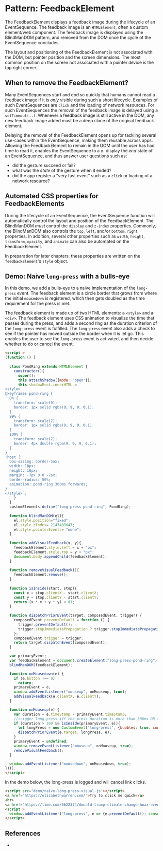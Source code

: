 # Pattern: FeedbackElement

The FeedbackElement displays a feedback image during the lifecycle of an EventSequence. The feedback image is an `HTMLElement`, often a custom element/web component. The feedback image is displayed using the BlindManDOM pattern, and removed from the DOM once the cycle of the EventSequence concludes. 

The layout and positioning of the FeedbackElement is not associated with the DOM, but pointer position and the screen dimensions. The most common position on the screen not associated with a pointer device is the top right corner.

## When to remove the FeedbackElement?

Many EventSequences start and end so quickly that humans cannot read a feedback image if it is *only* visible during such a short lifecycle. Examples of such EventSequences are `click` and the loading of network resources. For such EventSequences the removal of the feedback image is delayed using a `setTimeout(..)`. Whenever a feedback image is still active in the DOM, any new feedback image added must be a deep clone of the original feedback element.

Delaying the removal of the FeedbackElement opens up for tackling several use-cases within the EventSequence, making them reusable across apps. Allowing the FeedbackElement to remain in the DOM until the user has had time to read it, enables the EventSequence to a.o. display the *end* state of an EventSequence, and thus answer user questions such as:
 * did the gesture succeed or fail?
 * what was the *state* of the gesture when it ended? 
 * did the app register a "very fast event" such as a `click` or loading of a network resource?

## Automated CSS properties for FeedbackElements 
 
During the lifecycle of an EventSequence, the EventSequence function will automatically control the layout and position of the FeedbackElement. The BlindManDOM *must* control the `display` and `z-index` properties. Commonly, the BlindManDOM also controls the `top`, `left`, and/or `bottom`, `right` properties. In addition, several other properties such as `width`, `height`, `transform`, `opacity`, and `animate` can also be automated on the FeedbackElement.

In preparation for later chapters, these properties are written on the `feedbackElement`'s `style` object.
   
## Demo: Naive `long-press` with a bulls-eye

In this demo, we add a bulls-eye to a naive implementation of the `long-press` event. The feedback element is a circle border that grows from where the initial `mousedown` is registered, which then gets doubled as the time requirement for the press is met.

The feedback element is made up of two HTML elements: a `<style>` and a `<div>`. The feedback element uses CSS animation to visualize the time that passes during the press, and adds a second ring as the duration criterion of the `long-press` event is fulfilled. The `long-press` event also adds a check to see if the pointer has moved outside the border when it is let go. This enables the user to see the `long-press` event is activated, and then decide whether to do or cancel the event.

```html
<script >
(function () {
  
  class PondRing extends HTMLElement {
    constructor(){
      super();
      this.attachShadow({mode: "open"});
      this.shadowRoot.innerHTML = `
<style>
@keyframes pond-ring {
  0% {
    transform: scale(0);
    border: 1px solid rgba(9, 9, 9, 0.1); 
  }
  99% {
    transform: scale(2);
    border: 1px solid rgba(9, 9, 9, 0.1); 
  }
  100% {
    transform: scale(2);
    border: 4px double rgba(9, 9, 9, 0.1);
  }
}
:host {
  box-sizing: border-box;
  width: 10px; 
  height: 10px; 
  margin: -7px 0 0 -7px;
  border-radius: 50%; 
  animation: pond-ring 300ms forwards;
}
</style>`;
    }
  }
  customElements.define("long-press-pond-ring", PondRing);
  
  function blindManDOM(el){
    el.style.position="fixed";
    el.style.zIndex= 2147483647;
    el.style.pointerEvents= "none";
  }
  
  function addVisualFeedback(x, y){
    feedbackElement.style.left = x + "px";
    feedbackElement.style.top = y + "px";
    document.body.appendChild(feedbackElement);    
  }
  
  function removeVisualFeedback(){
    feedbackElement.remove();    
  }
  
  function isInside(start, stop){
    const x = stop.clientX - start.clientX;
    const y = stop.clientY - start.clientY;
    return (x * x + y * y) < 81;
  }
  
  function dispatchPriorEvent(target, composedEvent, trigger) {
    composedEvent.preventDefault = function () {
      trigger.preventDefault();
      trigger.stopImmediatePropagation ? trigger.stopImmediatePropagation() : trigger.stopPropagation();
    };
    composedEvent.trigger = trigger;
    return target.dispatchEvent(composedEvent);
  }

  var primaryEvent;
  var feedbackElement = document.createElement("long-press-pond-ring");
  blindManDOM(feedbackElement);

  function onMousedown(e) {                                 
    if (e.button !== 0)                                     
      return;
    primaryEvent = e;                                       
    window.addEventListener("mouseup", onMouseup, true);
    addVisualFeedback(e.clientX, e.clientY);
  }

  function onMouseup(e) {                                   
    var duration = e.timeStamp - primaryEvent.timeStamp;
    //trigger long-press iff the press duration is more than 300ms ON the exact same mouse event target.
    if (duration > 300 && isInside(primaryEvent, e)){                                    
      let longPress = new CustomEvent("long-press", {bubbles: true, composed: true, detail: duration});
      dispatchPriorEvent(e.target, longPress, e); 
    }
    primaryEvent = undefined;                               
    window.removeEventListener("mouseup", onMouseup, true);
    removeVisualFeedback();
  }

  window.addEventListener("mousedown", onMousedown, true);  
})();
</script>
```
In the demo below, the long-press is logged and will cancel link clicks.
```html
<script src="demo/naive-long-press-visual.js"></script>
<a href="https://elizabethwarren.com/">Try to click me quick</a>
<hr>
<a href="https://time.com/5622374/donald-trump-climate-change-hoax-event/">The right thing to do is to press me hard and long</a>
<script >
  window.addEventListener("long-press", e => {e.preventDefault(); console.log(e)});  
</script>
``` 

## References

 * []()

